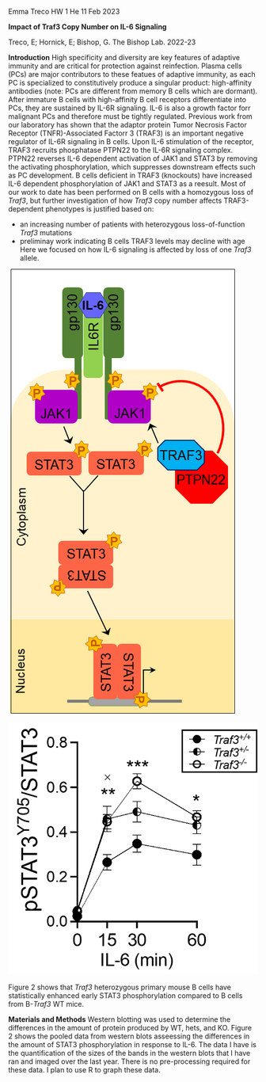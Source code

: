 Emma Treco
HW 1
He
11 Feb 2023

**Impact of Traf3 Copy Number on IL-6 Signaling**

Treco, E; Hornick, E; Bishop, G. The Bishop Lab. 2022-23

**Introduction**
High specificity and diversity are key features of adaptive immunity and are critical for protection against reinfection.  Plasma cells (PCs) are major contributors to these featues of adaptive immunity, as each PC is specialized to constitutively produce a singular product: high-affinity antibodies (note: PCs are different from memory B cells which are dormant). After immature B cells with high-affinity B cell receptors differentiate into PCs, they are sustained by IL-6R signaling. IL-6 is also a growth factor forr malignant PCs and therefore must be tightly regulated. Previous work from our laboratory has shown that the adaptor protein Tumor Necrosis Factor Receptor (TNFR)-Associated Factorr 3 (TRAF3) is an important negative regulator of IL-6R signaling in B cells. Upon IL-6 stimulation of the receptor, TRAF3 recruits phosphatase PTPN22 to the IL-6R signaling complex. PTPN22 reverses IL-6 dependent activation of JAK1 and STAT3 by removing the activating phosphorylation, which suppresses downstream effects such as PC development. B cells deficient in TRAF3 (knockouts) have increased IL-6 dependent phosphorylation of JAK1 and STAT3 as a reesult. Most of our work to date has been performed on B cells with a homozygous loss of *Traf3*, but further investigation of how *Traf3* copy number affects TRAF3-dependent phenotypes is justified based on:
- an increasing number of patients with heterozygous loss-of-function *Traf3* mutations
- preliminay work indicating B cells TRAF3 levels may decline with age
Here we focused on how IL-6 signaling is affected by loss of one *Traf3* allele.

![Figure 1. IL-6R signaling pathway.](IL6R_signalpath.png)

![Figure 2. Wildtype, *Traf3* heterozygous, and *Traf3* homozygous primary mouse cells stimulated with IL-6 for given time, then blotted for pSTAT3, STAT3, and actin. * p<0.05, ** p<0.1, and * * * p< 0.001 between WT and KO. X p<0.05 between WT and het.](referencefig.png)

Figure 2 shows that *Traf3* heterozygous primary mouse  B cells have statistically enhanced early STAT3 phosphorylation compared to B cells from B-*Traf3* WT mice.

**Materials and Methods**
Western blotting was used to determine the differences in the amount of protein produced by WT, hets, and KO. Figure 2 shows the pooled data from western blots asseessing the differences in the amount of STAT3 phosphorylation in response to IL-6. The data I have is the quantification of the sizes of the bands in the western blots that I have ran and imaged over the last year. There is no pre-processing required for these data. I plan to use R to graph these data. 
